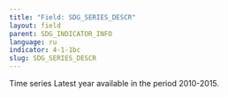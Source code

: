 ```yaml
---
title: "Field: SDG_SERIES_DESCR"
layout: field
parent: SDG_INDICATOR_INFO
language: ru
indicator: 4-1-1bc
slug: SDG_SERIES_DESCR
---
```

Time series
Latest year available in the period 2010-2015.